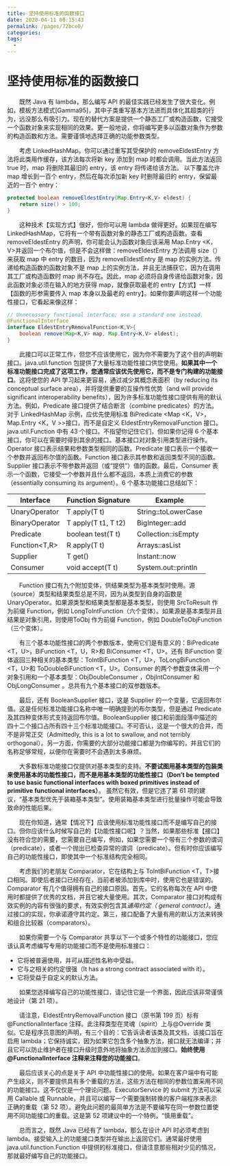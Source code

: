 ```yaml
---
title: 坚持使用标准的函数接口
date: 2020-04-11 00:15:43
permalink: /pages/72bce0/
categories:
tags:
  - 
---
```

# 坚持使用标准的函数接口

&emsp;&emsp;既然 Java 有 lambda，那么编写 API 的最佳实践已经发生了很大变化。例如，模板方法模式\[Gamma95\]，其中子类重写基本方法进而具体化其超类的行为，远没那么有吸引力。现在的替代方案是提供一个静态工厂或构造函数，它接受一个函数对象来实现相同的效果。更一般地说，你将编写更多以函数对象作为参数的构造函数和方法。需要谨慎地选择正确的功能参数类型。

&emsp;&emsp;考虑 LinkedHashMap。你可以通过重写其受保护的 removeEldestEntry 方法将此类用作缓存，该方法每次将新 key 添加到 map 时都会调用。当此方法返回 true 时，map 将删除其最旧的 entry，该 entry 将传递给该方法。 以下覆盖允许 map 增长到一百个 entry，然后在每次添加新 key 时删除最旧的 entry，保留最近的一百个 entry：

```java
protected boolean removeEldestEntry(Map.Entry<K,V> eldest) {
    return size() > 100;
}
```

&emsp;&emsp;这种技术【实现方式】很好，但你可以用 lambda 做得更好。如果现在编写 LinkedHashMap，它将有一个带有函数对象的静态工厂或构造函数。查看 removeEldestEntry 的声明，你可能会认为函数对象应该采用 Map.Entry <K，V>并返回一个布尔值，但是不会这样做：removeEldestEntry 方法调用 size（）来获取 map 中 entry 的数目，因为 removeEldestEntry 是 map 的实例方法。传递给构造函数的函数对象不是 map 上的实例方法，并且无法捕获它，因为在调用其工厂或构造函数时 map 尚不存在。因此，map 必须将自身传递给函数对象，因此函数对象必须在输入的地方获得 map，就像获取最老的 entry【方式】一样【函数的形参需要传入 map 本身以及最老的 entry】。如果你要声明这样一个功能性接口，它看起来像这样：

```java
// Unnecessary functional interface; use a standard one instead.
@FunctionalInterface
interface EldestEntryRemovalFunction<K,V>{
    boolean remove(Map<K,V> map, Map.Entry<K,V> eldest);
}
```

&emsp;&emsp;此接口可以正常工作，但您不应该使用它，因为你不需要为了这个目的声明新接口。java.util.function 包提供了大量标准功能性接口供您使用。**如果其中一个标准功能接口完成了这项工作，您通常应该优先使用它，而不是专门构建的功能接口**。这将使您的 API 学习起来更容易，通过减少其概念表面积（by reducing its conceptual surface area），并将提供重要的互操作性优势（and will provide significant interoperability benefits），因为许多标准功能性接口提供有用的默认方法。例如，Predicate 接口提供了结合断言（combine predicates）的方法。对于 LinkedHashMap 示例，应优先使用标准 BiPredicate <Map <K，V>，Map.Entry <K，V >>接口，而不是自定义 EldestEntryRemovalFunction 接口。java.util.Function 中有 43 个接口。不指望你记住它们，但如果你记得 6 个基本接口，你可以在需要时得到其余的接口。基本接口对对象引用类型进行操作。Operator 接口表示结果和参数类型相同的函数。Predicate 接口表示一个接收一个参数并返回布尔值的函数。Function 接口表示其参数和返回类型不同的函数。Supplier 接口表示不带参数并返回（或“提供”）值的函数。最后，Consumer 表示一个函数，它接受一个参数并且什么都不返回，本质上消费它的参数（essentially consuming its argument）。6 个基本功能接口总结如下：

| Interface         | Function Signature  | Example             |
| ----------------- | ------------------- | ------------------- |
| UnaryOperator<T>  | T apply(T t)        | String::toLowerCase |
| BinaryOperator<T> | T apply(T t1, T t2) | BigInteger::add     |
| Predicate<T>      | boolean test(T t)   | Collection::isEmpty |
| Function<T,R>     | R apply(T t)        | Arrays::asList      |
| Supplier<T>       | T get()             | Instant::now        |
| Consumer<T>       | void accept(T t)    | System.out::println |

&emsp;&emsp;Function 接口有九个附加变体，供结果类型为基本类型时使用。源（source）类型和结果类型总是不同，因为从类型到自身的函数是 UnaryOperator。如果源类型和结果类型都是基本类型，则使用 SrcToResult 作为前缀 Function，例如 LongToIntFunction（六个变体）。如果源是基本类型并且结果是对象引用，则使用<Src>ToObj 作为前缀 Function，例如 DoubleToObjFunction（三个变体）。

&emsp;&emsp;有三个基本功能性接口的两个参数版本，使用它们是有意义的：BiPredicate <T，U>，BiFunction <T，U，R>和 BiConsumer <T，U>。还有 BiFunction 变体返回三种相关的基本类型：ToIntBiFunction <T，U>，ToLongBiFunction <T，U>和 ToDoubleBiFunction <T，U>。Consumer 的两个参数变体采用一个对象引用和一个基本类型：ObjDoubleConsumer <T>，ObjIntConsumer <T>和 ObjLongConsumer <T>。总共有九个基本接口的双参数版本。

&emsp;&emsp;最后，还有 BooleanSupplier 接口，这是 Supplier 的一个变量，它返回布尔值。这是任何标准功能接口名称中唯一明确提到的布尔类型，但是通过 Predicate 及其四种变体形式支持返回布尔值。BooleanSupplier 接口和前面段落中描述的四十二个接口占所有四十三个标准功能接口。不可否认，这是一个很大的合并，而不是非常正交（Admittedly, this is a lot to swallow, and not terribly orthogonal）。另一方面，你需要的大部分功能接口都是为你编写的，并且它们的名称足够常规，以便你在需要时不会遇到太多麻烦。

&emsp;&emsp;大多数标准功能接口仅提供对基本类型的支持。**不要试图用基本类型的包装类来使用基本的功能性接口，而不是用基本类型的功能性接口（Don’t be tempted to use basic functional interfaces with boxed primitives instead of primitive functional interfaces）**。 虽然它有效，但是它违了第 61 项的建议，“基本类型优先于装箱基本类型”。使用装箱基本类型进行批量操作可能会导致致命的性能后果。

&emsp;&emsp;现在你知道，通常【情况下】应该使用标准功能性接口而不是编写自己的接口。但你应该什么时候写自己的【功能性接口呢】？当然，如果那些标准【接口】没有符合您的需要，您需要自己编写，例如，如果您需要一个带有三个参数的谓词（predicate），或者一个抛出已检查异常的谓词（predicate）。但有时你应该编写自己的功能性接口，即使其中一个标准结构完全相同。

&emsp;&emsp;考虑我们的老朋友 Comparator<T>，它在结构上与 ToIntBiFunction <T，T>接口相同。即使后者接口已经存在，当前者被添加到库中时，使用它也是错误的。Comparator 有几个值得拥有自己的接口原因。首先，它的名称每次在 API 中使用时都提供了优秀的文档，并且它被大量使用。其次，Comparator 接口对构成有效实例的内容有很强的要求，有效实例包含其*通用约定（ general contract）*。通过接口的实现，你承诺遵守其约定。第三，接口配备了大量有用的默认方法来转换和组合比较器（comparators）。

&emsp;&emsp;如果你需要一个与 Comparator 共享以下一个或多个特性的功能接口，您应该认真考虑编写专用的功能接口而不是使用标准接口：

- 它将被普遍使用，并可从描述性名称中受益。
- 它与之相关的约定很强（It has a strong contract associated with it）。
- 它将受益于自定义的默认方法。

&emsp;&emsp;如果您选择编写自己的功能性接口，请记住它是一个界面，因此应该非常谨慎地设计（第 21 项）。

&emsp;&emsp;请注意，EldestEntryRemovalFunction 接口（原书第 199 页）标有@FunctionalInterface 注释。此注释类型在灵魂（spirit）上与@Override 类似。它是程序员意图的声明，有三个目的：它告诉读者该类及其文档，该接口旨在启用 lambda；它保持诚实，因为如果它包含多个抽象方法，接口就无法编译；并且它可以防止维护者在接口升级时意外地将抽象方法添加到接口。**始终使用@FunctionalInterface 注释来注释您的功能接口**。

&emsp;&emsp;最后应该关心的点是关于 API 中功能性接口的使用。如果在客户端中有可能产生歧义，则不要提供具有多个重载的方法，这些方法在相同的参数位置采用不同的功能接口。这不仅仅是一个理论问题。ExecutorService 的 submit 方法可以采用 Callable <T>或 Runnable，并且可以编写一个需要强制转换的客户端程序来表示正确的重载（第 52 项）。避免此问题的最简单方法是不要编写在同一参数位置使用不同功能接口的重载。这是第 52 项建议中的一个特例，“慎用重载”。

&emsp;&emsp;总而言之，既然 Java 已经有了 lambda，那么在设计 API 时必须考虑到 lambda。接受输入上的功能接口类型并在输出上返回它们。通常最好使用 java.util.function.Function 中提供的标准接口，但请注意那些相对少见的情况，那就最好编写自己的功能接口。

